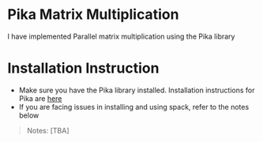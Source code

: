 # Pika Matrix Multiplication
I have implemented Parallel matrix multiplication using the Pika library

# Installation Instruction
- Make sure you have the Pika library installed. Installation instructions for Pika are [here](https://pikacpp.org/usage.html#getting-started)
- If you are facing issues in installing and using spack, refer to the notes below
> Notes: [TBA]

# 
